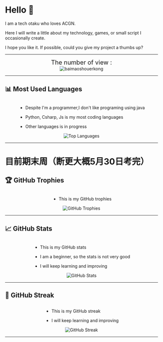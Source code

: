 # Hello 👋 

I am a tech otaku who loves ACGN. 

Here I will write a little about my technology, games, or small script I occasionally create. 

I hope you like it. If possible, could you give my project a thumbs up?

---
<div align="center">
<div style="font-size: 20px;">
  The number of view :
</div>
  <img src="https://count.littlebell.top/@baimaoshouerkong?name=baimaoshouerkong&theme=3d-num&padding=7&offset=0&align=top&scale=1&pixelated=1&darkmode=auto" alt="baimaoshouerkong">
</div>

---

## 📊 Most Used Languages
<div  style="display: flex; flex-direction: column; align-items: center;">
<div>
  
  * Despite I'm a programmer,I don't like programing using java
  
  * Python, Csharp, Js is my most coding languages
  
  * Other languages is in progress
  
</div>

<div>
    <img src="https://github-readme-stats-baimaoshouerkongs-projects.vercel.app/api/top-langs/?username=baimaoshouerkong&layout=compact" alt="Top Languages">
</div>

</div>

---
# 目前期末周（断更大概5月30日考完）

## 🏆 GitHub Trophies
<div style="display: flex; flex-direction: column; align-items: center;">
  <div>
  
  * This is my GitHub trophies
  
  </div>
  <div>
    <img src="https://github-profile-trophy.vercel.app/?username=baimaoshouerkong&theme=radical&row=1&column=7&margin-w=5&margin-h=5" alt="GitHub Trophies">
  </div>
</div>

---

## 📈 GitHub Stats
<div style="display: flex; flex-direction: column; align-items: center;">
  <div>

  * This is my GitHub stats
  
  * I am a beginner, so the stats is not very good
  
  * I will keep learning and improving

  </div>
  <div>
    <img src="https://github-readme-stats-baimaoshouerkongs-projects.vercel.app/api?username=baimaoshouerkong&count_private=true&show_icons=true" alt="GitHub Stats">
  </div>
</div>

---

## 🏅 GitHub Streak
<div style="display: flex; flex-direction: column; align-items: center;">
  <div>

  * This is my GitHub streak
  
  * I will keep learning and improving

  </div>
  <div>
    <img src="https://github-readme-streak-stats.herokuapp.com/?user=baimaoshouerkong&theme=radical" alt="GitHub Streak">
  </div>
</div>

---
